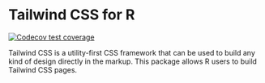 
<!-- README.md is generated from README.Rmd. Please edit that file -->

# Tailwind CSS for R

<!-- badges: start -->

[![Codecov test
coverage](https://codecov.io/gh/tjpalanca/tailwind.R/branch/master/graph/badge.svg)](https://codecov.io/gh/tjpalanca/tailwind.R?branch=master)
<!-- badges: end -->

Tailwind CSS is a utility-first CSS framework that can be used to build
any kind of design directly in the markup. This package allows R users
to build Tailwind CSS pages.
